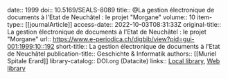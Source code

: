 date:: 1999
doi:: 10.5169/SEALS-8089
title:: @La gestion électronique de documents à l'Etat de Neuchâtel : le projet "Morgane"
volume:: 10
item-type:: [[journalArticle]]
access-date:: 2022-10-03T08:31:33Z
original-title:: La gestion électronique de documents à l'Etat de Neuchâtel : le projet "Morgane"
url:: https://www.e-periodica.ch/digbib/view?pid=gui-001:1999:10::192
short-title:: La gestion électronique de documents à l'Etat de Neuchâtel
publication-title:: Geschichte & Informatik
authors:: [[Muriel Spitale Erard]]
library-catalog:: DOI.org (Datacite)
links:: [Local library](zotero://select/groups/2386895/items/FHHA25LR), [Web library](https://www.zotero.org/groups/2386895/items/FHHA25LR)
